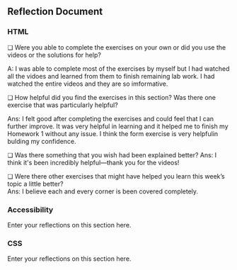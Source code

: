 ## Reflection Document

### HTML

❏ Were you able to complete the exercises on your own or did you use the
videos or the solutions for help?

A: I was able to complete most of the exercises by myself but I had watched all the vidoes and learned from them to finish remaining lab work. I had watched the entire videos and they are so imformative.

❏ How helpful did you find the exercises in this section? Was there one
exercise that was particularly helpful?

Ans: I felt good after completing the exercises and could feel that I can further improve. It was very helpful in learning and it helped me to finish my Homework 1 without any issue. I think the form exercise is very helpfulin bulding my confidence.

❏ Was there something that you wish had been explained better?
Ans: I think it's been incredibly helpful—thank you for the videos!

❏ Were there other exercises that might have helped you learn this week’s
topic a little better?  
Ans: I believe each and every corner is been covered completely.

### Accessibility

Enter your reflections on this section here.

### CSS

Enter your reflections on this section here.
